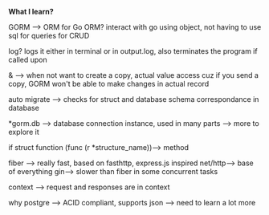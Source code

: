 **What I learn?**

GORM --> ORM for Go
ORM?
  interact with go using object, not having to use sql for queries for CRUD
  
log?
  logs it either in terminal or in output.log, also terminates the program if called upon

& --> when not want to create a copy, actual value access
  cuz if you send a copy, GORM won't be able to make changes in actual record

auto migrate --> checks for struct and database schema correspondance in database

*gorm.db --> database connection instance, used in many parts --> more to explore it

if struct function (func (r *structure_name))--> method

fiber --> really fast, based on fasthttp, express.js inspired
  net/http--> base of everything
  gin--> slower than fiber in some concurrent tasks

context --> request and responses are in context

why postgre --> ACID compliant, supports json --> need to learn a lot more
